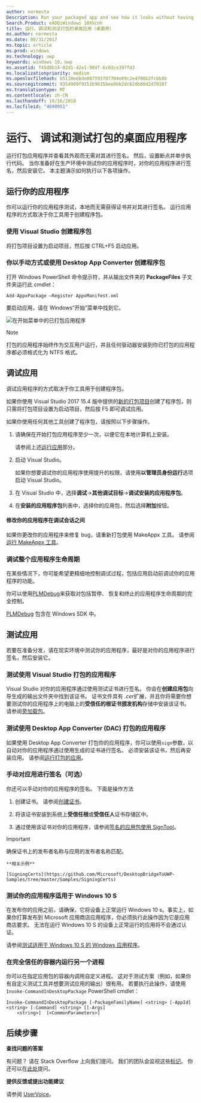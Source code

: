 ```yaml
---
author: normesta
Description: Run your packaged app and see how it looks without having to sign it. Then, set breakpoints and step through code. When you're ready to test your app in a production environment, sign your app and then install it.
Search.Product: eADQiWindows 10XVcnh
title: 运行、调试和测试打包的桌面应用（桌面桥）
ms.author: normesta
ms.date: 08/31/2017
ms.topic: article
ms.prod: windows
ms.technology: uwp
keywords: windows 10，uwp
ms.assetid: f45d8b14-02d1-42e1-98df-6c03ce397fd3
ms.localizationpriority: medium
ms.openlocfilehash: b5110eebde087593f07704e89c2e4708b2fcbb8b
ms.sourcegitcommit: 9354909f9351b9635bee9bb2dc62db60d2d70107
ms.translationtype: MT
ms.contentlocale: zh-CN
ms.lasthandoff: 10/16/2018
ms.locfileid: "4690951"
---
```

# <a name="run-debug-and-test-a-packaged-desktop-application"></a>运行、 调试和测试打包的桌面应用程序

运行打包应用程序并查看其外观而无需对其进行签名。 然后，设置断点并单步执行代码。 当你准备好在生产环境中测试你的应用程序时，对你的应用程序进行签名，然后安装它。 本主题演示如何执行以下各项操作。

<a id="run-app" />

## <a name="run-your-application"></a>运行你的应用程序

你可以运行你的应用程序测试，本地而无需获得证书并对其进行签名。 运行应用程序的方式取决于你工具用于创建程序包。

### <a name="you-created-the-package-by-using-visual-studio"></a>使用 Visual Studio 创建程序包

将打包项目设置为启动项目，然后按 CTRL+F5 启动应用。

### <a name="you-created-the-package-manually-or-by-using-the-desktop-app-converter"></a>你以手动方式或使用 Desktop App Converter 创建程序包

打开 Windows PowerShell 命令提示符，并从输出文件夹的 **PackageFiles** 子文件夹运行此 cmdlet：

```
Add-AppxPackage –Register AppxManifest.xml
```
要启动应用，请在 Windows“开始”菜单中找到它。

![在开始菜单中的已打包应用程序](images/desktop-to-uwp/converted-app-installed.png)

> [!NOTE]
> 打包的应用程序始终作为交互用户运行，并且任何驱动器安装到你已打包的应用程序都必须格式化为 NTFS 格式。

## <a name="debug-your-app"></a>调试应用

调试应用程序的方式取决于你工具用于创建程序包。

如果你使用 Visual Studio 2017 15.4 版中提供的[新的打包项目](desktop-to-uwp-packaging-dot-net.md#new-packaging-project)创建了程序包，则只需将打包项目设置为启动项目，然后按 F5 即可调试应用。

如果你使用任何其他工具创建了程序包，请按照以下步骤操作。

1. 请确保在开始打包应用程序至少一次，以便它在本地计算机上安装。

   请参阅上述[运行应用](#run-app)部分。

2. 启动 Visual Studio。

   如果你想要调试你的应用程序使用提升的权限，请使用**以管理员身份运行**选项启动 Visual Studio。

3. 在 Visual Studio 中，选择**调试**->**其他调试目标**->**调试安装的应用程序包**。

4. 在**安装的应用程序包**列表中，选择你的应用包，然后选择**附加**按钮。

#### <a name="modify-your-application-in-between-debug-sessions"></a>修改你的应用程序在调试会话之间

如果你更改你的应用程序来修复 bug，请重新打包使用 MakeAppx 工具。 请参阅[运行 MakeAppx 工具](desktop-to-uwp-manual-conversion.md#make-appx)。

### <a name="debug-the-entire-application-lifecycle"></a>调试整个应用程序生命周期

在某些情况下，你可能希望更精细地控制调试过程，包括应用启动前调试你的应用程序的功能。

你可以使用[PLMDebug](https://msdn.microsoft.com/library/windows/hardware/jj680085(v=vs.85).aspx)来获取对包括暂停、 恢复和终止的应用程序生命周期的完全控制。

[PLMDebug](https://msdn.microsoft.com/library/windows/hardware/jj680085(v=vs.85).aspx) 包含在 Windows SDK 中。

## <a name="test-your-app"></a>测试应用

若要在准备分发，请在现实环境中测试你的应用程序，最好是对你的应用程序进行签名，然后安装它。

### <a name="test-an-application-that-you-packaged-by-using-visual-studio"></a>测试使用 Visual Studio 打包的应用程序

Visual Studio 对你的应用程序通过使用测试证书进行签名。 你会在**创建应用包**向导生成的输出文件夹中找到该证书。 证书文件具有 *.cer*扩展，并且你将需要你想要测试你的应用程序上的电脑上的**受信任的根证书颁发机构**存储中安装该证书。 请参阅[旁加载包](../packaging/packaging-uwp-apps.md#sideload-your-app-package)。

### <a name="test-an-application-that-you-packaged-by-using-the-desktop-app-converter-dac"></a>测试使用 Desktop App Converter (DAC) 打包的应用程序

如果使用 Desktop App Converter 打包你的应用程序，你可以使用``sign``参数，以自动对你的应用程序通过使用生成的证书进行签名。 必须安装该证书，然后再安装应用。 请参阅[运行打包的应用](desktop-to-uwp-run-desktop-app-converter.md#run-app)。   


### <a name="manually-sign-apps-optional"></a>手动对应用进行签名（可选）

你还可以手动对你的应用程序的签名。 下面是操作方法

1. 创建证书。 请参阅[创建证书](../packaging/create-certificate-package-signing.md)。

2. 将该证书安装到系统上**受信任根**或**受信任人**证书存储区中。

3. 通过使用该证书对你的应用程序，请参阅[签名的应用包使用 SignTool](../packaging/sign-app-package-using-signtool.md)。

  > [!IMPORTANT]
  > 确保证书上的发布者名称与应用的发布者名称匹配。

    **相关示例**

    [SigningCerts](https://github.com/Microsoft/DesktopBridgeToUWP-Samples/tree/master/Samples/SigningCerts)


### <a name="test-your-application-for-windows-10-s"></a>测试你的应用程序适用于 Windows 10 S

在发布你的应用之前，请确保，它将设备上正常运行 Windows 10 s。事实上，如果你打算发布到 Microsoft 应用商店应用程序，你必须执行此操作因为它是应用商店要求。 无法在运行 Windows 10 S 的设备上正常运行的应用将不会通过认证。

请参阅[测试适用于 Windows 10 S 的 Windows 应用程序](https://docs.microsoft.com/windows/uwp/porting/desktop-to-uwp-test-windows-s)。

### <a name="run-another-process-inside-the-full-trust-container"></a>在完全信任的容器内运行另一个进程

你可以在指定应用包的容器内调用自定义进程。 这对于测试方案（例如，如果你有自定义测试工具并想要测试应用的输出）很有用。 若要执行此操作，请使用 ```Invoke-CommandInDesktopPackage``` PowerShell cmdlet：

```CMD
Invoke-CommandInDesktopPackage [-PackageFamilyName] <string> [-AppId] <string> [-Command] <string> [[-Args]
    <string>]  [<CommonParameters>]
```

## <a name="next-steps"></a>后续步骤

**查找问题的答案**

有问题？ 请在 Stack Overflow 上向我们提问。 我们的团队会监视这些[标记](http://stackoverflow.com/questions/tagged/project-centennial+or+desktop-bridge)。 你还可以在[此处](https://social.msdn.microsoft.com/Forums/en-US/home?filter=alltypes&sort=relevancedesc&searchTerm=%5BDesktop%20Converter%5D)提问。

**提供反馈或提出功能建议**

请参阅 [UserVoice](https://wpdev.uservoice.com/forums/110705-universal-windows-platform/category/161895-desktop-bridge-centennial)。
